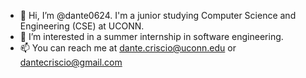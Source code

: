 - 👋 Hi, I’m @dante0624. I'm a junior studying Computer Science and Engineering (CSE) at UCONN. 
- 👀 I’m interested in a summer internship in software engineering.
- 📫 You can reach me at dante.criscio@uconn.edu or dantecriscio@gmail.com

<!---
dante0624/dante0624 is a ✨ special ✨ repository because its `README.md` (this file) appears on your GitHub profile.
You can click the Preview link to take a look at your changes.
--->

